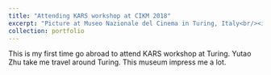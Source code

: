 ```yaml
---
title: "Attending KARS workshop at CIKM 2018"
excerpt: "Picture at Museo Nazionale del Cinema in Turing, Italy<br/><img src='/images/Turing-cikm-2018.jpeg' height='300' width='500'>"
collection: portfolio
---
```


This is my first time go abroad to attend KARS workshop at Turing. Yutao Zhu take me travel around Turing. This museum impress me a lot.
